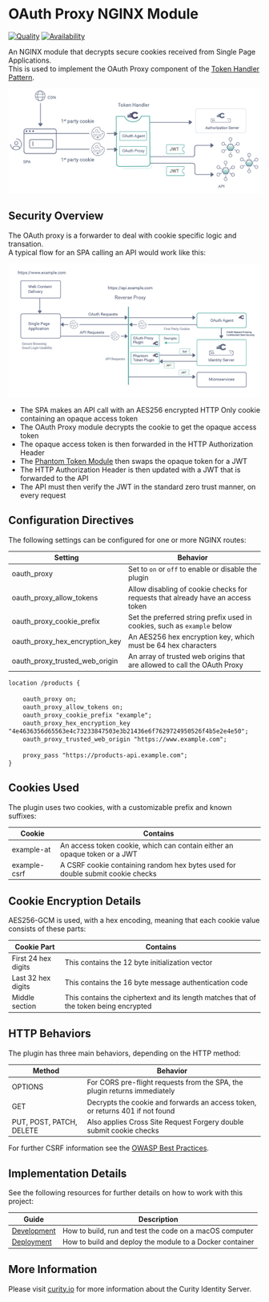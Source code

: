 # OAuth Proxy NGINX Module

[![Quality](https://img.shields.io/badge/quality-production-green)](https://curity.io/resources/code-examples/status/)
[![Availability](https://img.shields.io/badge/availability-binary-blue)](https://curity.io/resources/code-examples/status/)

An NGINX module that decrypts secure cookies received from Single Page Applications.\
This is used to implement the OAuth Proxy component of the [Token Handler Pattern](https://curity.io/resources/learn/the-token-handler-pattern/).

![Token Handler Pattern](doc/token-handler-pattern.png)

## Security Overview

The OAuth proxy is a forwarder to deal with cookie specific logic and transation.\
A typical flow for an SPA calling an API would work like this:

![Security Handling](doc/security-handling.png)

- The SPA makes an API call with an AES256 encrypted HTTP Only cookie containing an opaque access token
- The OAuth Proxy module decrypts the cookie to get the opaque access token
- The opaque access token is then forwarded in the HTTP Authorization Header
- The [Phantom Token Module](https://github.com/curityio/nginx_phantom_token_module) then swaps the opaque token for a JWT
- The HTTP Authorization Header is then updated with a JWT that is forwarded to the API
- The API must then verify the JWT in the standard zero trust manner, on every request

## Configuration Directives

The following settings can be configured for one or more NGINX routes:

| Setting | Behavior |
| ------- | -------- |
| oauth_proxy | Set to `on` or `off` to enable or disable the plugin |
| oauth_proxy_allow_tokens | Allow disabling of cookie checks for requests that already have an access token |
| oauth_proxy_cookie_prefix | Set the preferred string prefix used in cookies, such as `example` below |
| oauth_proxy_hex_encryption_key | An AES256 hex encryption key, which must be 64 hex characters |
| oauth_proxy_trusted_web_origin | An array of trusted web origins that are allowed to call the OAuth Proxy |

```nginx
location /products {

    oauth_proxy on;
    oauth_proxy_allow_tokens on;
    oauth_proxy_cookie_prefix "example";
    oauth_proxy_hex_encryption_key "4e4636356d65563e4c73233847503e3b21436e6f7629724950526f4b5e2e4e50";
    oauth_proxy_trusted_web_origin "https://www.example.com";

    proxy_pass "https://products-api.example.com";
}
```

## Cookies Used

The plugin uses two cookies, with a customizable prefix and known suffixes:

| Cookie | Contains |
| ------ | -------- |
| example-at | An access token cookie, which can contain either an opaque token or a JWT |
| example-csrf | A CSRF cookie containing random hex bytes used for double submit cookie checks |

## Cookie Encryption Details

AES256-GCM is used, with a hex encoding, meaning that each cookie value consists of these parts:

| Cookie Part | Contains |
| ----------- | -------- |
| First 24 hex digits | This contains the 12 byte initialization vector |
| Last 32 hex digits | This contains the 16 byte message authentication code |
| Middle section | This contains the ciphertext and its length matches that of the token being encrypted |

## HTTP Behaviors

The plugin has three main behaviors, depending on the HTTP method:

| Method | Behavior |
| ------ | -------- |
| OPTIONS | For CORS pre-flight requests from the SPA, the plugin returns immediately |
| GET | Decrypts the cookie and forwards an access token, or returns 401 if not found |
| PUT, POST, PATCH, DELETE | Also applies Cross Site Request Forgery double submit cookie checks |

For further CSRF information see the [OWASP Best Practices](https://cheatsheetseries.owasp.org/cheatsheets/Cross-Site_Request_Forgery_Prevention_Cheat_Sheet.html).

## Implementation Details

See the following resources for further details on how to work with this project:

| Guide | Description |
| ----- | ----------- |
| [Development](development/Development.md) | How to build, run and test the code on a macOS computer |
| [Deployment](deployment/Deployment.md) | How to build and deploy the module to a Docker container |

## More Information

Please visit [curity.io](https://curity.io/) for more information about the Curity Identity Server.
